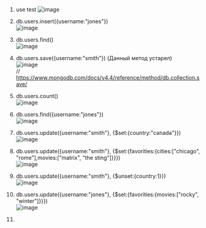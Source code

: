 1. use test
![image](https://user-images.githubusercontent.com/72013308/219759510-e585dd4a-55ca-4ca1-b68f-4bc69dc6d433.png)  
  
2. db.users.insert({username:"jones"})  
![image](https://user-images.githubusercontent.com/72013308/219760057-bd99d2df-7841-410b-8ed3-600d4c901cd1.png)  
  
3. db.users.find()  
![image](https://user-images.githubusercontent.com/72013308/219761172-963ac7d4-40a8-4949-b563-5bf7412929a3.png)  
  
4. db.users.save({username:"smith"}) (Данный метод устарел)  
![image](https://user-images.githubusercontent.com/72013308/219765466-9ddbf4f6-401b-49d1-95aa-25eecd1a0fee.png)  
// https://www.mongodb.com/docs/v4.4/reference/method/db.collection.save/  
  
5. db.users.count()  
![image](https://user-images.githubusercontent.com/72013308/219765773-d71b70f2-13df-4eec-a9a6-123710a0aec7.png)  
  
6. db.users.find({username:"jones"})  
![image](https://user-images.githubusercontent.com/72013308/219767120-1a29e5c8-5adf-4945-99f0-de11d947323b.png)  
  
7. db.users.update({username:"smith"}, {$set:{country:"canada"}})  
![image](https://user-images.githubusercontent.com/72013308/219767325-dc4ebec3-23d1-48dd-a00c-ce971235548c.png)  
  
8. db.users.update({username:"smith"}, {$set:{favorities:{cities:["chicago", "rome"],movies:["matrix", "the sting"]}}})  
![image](https://user-images.githubusercontent.com/72013308/219768749-f1835294-b1da-4226-a5ff-1097ab4b3d10.png)  
  
9. db.users.update({username:"smith"}, {$unset:{country:1}})  
![image](https://user-images.githubusercontent.com/72013308/219769137-63158133-8708-4591-bc17-de46c69fb9d1.png)  
  
10. db.users.update({username:"jones"}, {$set:{favorities:{movies:["rocky", "winter"]}}})  
![image](https://user-images.githubusercontent.com/72013308/219769496-02704991-3a81-4e75-bb5a-882773f3d437.png)  
  
11. 










  

